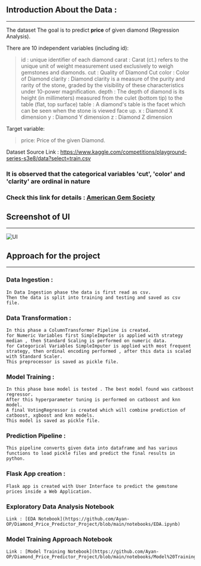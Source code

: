 ## Introduction About the Data :
---

The dataset The goal is to predict **price** of given diamond (Regression Analysis).

There are 10 independent variables (including id):

>id : unique identifier of each diamond
>carat : Carat (ct.) refers to the unique unit of weight measurement used exclusively to weigh gemstones and diamonds.
>cut : Quality of Diamond Cut
>color : Color of Diamond
>clarity : Diamond clarity is a measure of the purity and rarity of the stone, graded by the visibility of these characteristics under 10-power magnification.
>depth : The depth of diamond is its height (in millimeters) measured from the culet (bottom tip) to the table (flat, top surface)
>table : A diamond's table is the facet which can be seen when the stone is viewed face up.
>x : Diamond X dimension
>y : Diamond Y dimension
>z : Diamond Z dimension

Target variable:
>price: Price of the given Diamond.

 Dataset Source Link : https://www.kaggle.com/competitions/playground-series-s3e8/data?select=train.csv

### It is observed that the categorical variables 'cut', 'color' and 'clarity' are ordinal in nature

### Check this link for details : [American Gem Society](https://www.americangemsociety.org/ags-diamond-grading-system/)



## Screenshot of UI
---

![UI](https://drive.google.com/file/d/13dvthrqhI6lFD1vUrvzY2e0AOJdT_Q59/view?usp=sharing)




## Approach for the project
---

### Data Ingestion :
    In Data Ingestion phase the data is first read as csv.
    Then the data is split into training and testing and saved as csv file.

### Data Transformation :
    In this phase a ColumnTransformer Pipeline is created.
    for Numeric Variables first SimpleImputer is applied with strategy median , then Standard Scaling is performed on numeric data.
    for Categorical Variables SimpleImputer is applied with most frequent strategy, then ordinal encoding performed , after this data is scaled with Standard Scaler.
    This preprocessor is saved as pickle file.

### Model Training :
    In this phase base model is tested . The best model found was catboost regressor.
    After this hyperparameter tuning is performed on catboost and knn model.
    A final VotingRegressor is created which will combine prediction of catboost, xgboost and knn models.
    This model is saved as pickle file.

### Prediction Pipeline :
    This pipeline converts given data into dataframe and has various functions to load pickle files and predict the final results in python.

### Flask App creation :
    Flask app is created with User Interface to predict the gemstone prices inside a Web Application.

### Exploratory Data Analysis Notebook
    Link : [EDA Notebook](https://github.com/Ayan-OP/Diamond_Price_Predictor_Project/blob/main/notebooks/EDA.ipynb)

### Model Training Approach Notebook
    Link : [Model Training Notebook](https://github.com/Ayan-OP/Diamond_Price_Predictor_Project/blob/main/notebooks/Model%20Training.ipynb)